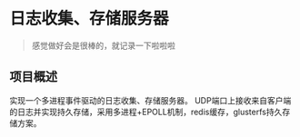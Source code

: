 # 日志收集、存储服务器
> 感觉做好会是很棒的，就记录一下啦啦啦

## 项目概述
实现一个多进程事件驱动的日志收集、存储服务器。
UDP端口上接收来自客户端的日志并实现持久存储，采用多进程+EPOLL机制，redis缓存，glusterfs持久存储方案。

